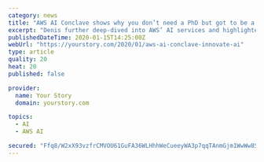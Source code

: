 ```yaml
---
category: news
title: "AWS AI Conclave shows why you don’t need a PhD but got to be a builder at heart to innovate with AI"
excerpt: "Denis further deep-dived into AWS’ AI services and highlighted how Amazon’s foundational work that started many years ago led to innovations like Sagemaker. If day 1 of Amazon AI Conclave put ..."
publishedDateTime: 2020-01-15T14:25:00Z
webUrl: "https://yourstory.com/2020/01/aws-ai-conclave-innovate-ai"
type: article
quality: 20
heat: 20
published: false

provider:
  name: Your Story
  domain: yourstory.com

topics:
  - AI
  - AWS AI

secured: "Ffq8/W2xX93vzfrCMVOU61GuFA36WLHhhWeCueeyWA3p7qqTAnmGjm1WwWw8SU5WOUCjC8dRR5RAexPlOl1S0J/qXpto6fu7+SaIhLCYduGTWarriTfz6HCknJDIpGVWG85PvcqMipU6mqvAJgU46VL77QUQ+vSl/v5xK/BqcZ4/XiDFKfvaRU7+l7JUYz+cKd3p9xCxodiYY3L9peC9Jxd/yOk++DF9uNew6a+C2nOXnDSBoiK821IM7qfZvFmndOa3bb5Wawnb46kx8FsaIfLJkqfKPGhJbJb/jgrhPyFfyvR7Pmf7MpltkjPqIK3l;DynFHHE7/urxn+kLw8+7Mw=="
---
```


